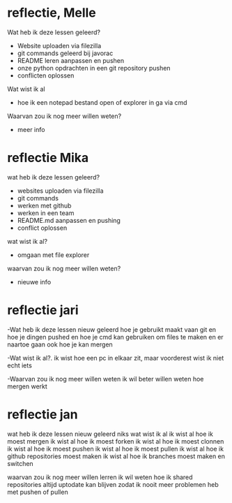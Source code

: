 # reflectie, Melle

Wat heb ik deze lessen geleerd?

- Website uploaden via filezilla
- git commands geleerd bij javorac
- README leren aanpassen en pushen
- onze python opdrachten in een git repository pushen
- conflicten oplossen


Wat wist ik al

- hoe ik een notepad bestand open of explorer in ga via cmd


Waarvan zou ik nog meer willen weten?

- meer info


# reflectie Mika

wat heb ik deze lessen geleerd?

- websites uploaden via filezilla 
- git commands
- werken met github
- werken in een team
- README.md aanpassen en pushing
- conflict oplossen

wat wist ik al?

- omgaan met file explorer 

waarvan zou ik nog meer willen weten?

- nieuwe info

# reflectie jari
-Wat heb ik deze lessen nieuw geleerd
hoe je gebruikt maakt vaan git en hoe je dingen pushed en hoe je cmd kan gebruiken om files te maken en er naartoe gaan
ook hoe je kan mergen

-Wat wist ik al?.
ik wist hoe een pc in elkaar zit, maar voorderest wist ik niet echt iets 

-Waarvan zou ik nog meer willen weten
ik wil beter willen weten hoe mergen werkt



# reflectie jan
wat heb ik deze lessen nieuw geleerd
niks
wat wist ik al
ik wist al hoe ik moest mergen
ik wist al hoe ik moest forken
ik wist al hoe ik moest clonnen
ik wist al hoe ik moest pushen
ik wist al hoe ik moest pullen 
ik wist al hoe ik github repositories moest maken
ik wist al hoe ik branches moest maken en switchen

waarvan zou ik nog meer willen lerren 
ik wil weten hoe ik shared repositories altijd uptodate kan blijven 
zodat ik nooit meer problemen heb met pushen of pullen 

